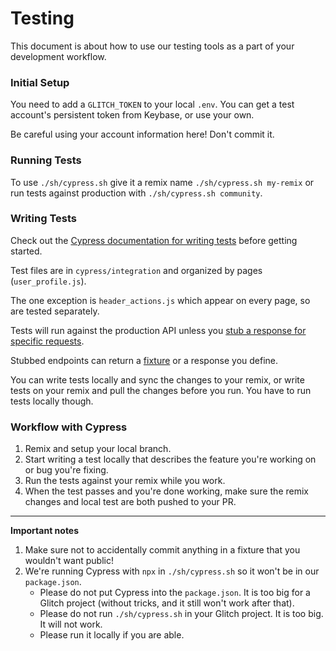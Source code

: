 # Testing

This document is about how to use our testing tools as a part of your development workflow.

### Initial Setup

You need to add a `GLITCH_TOKEN` to your local `.env`. You can get a test account's persistent token from Keybase, or use your own.

Be careful using your account information here! Don't commit it.

### Running Tests

To use `./sh/cypress.sh` give it a remix name `./sh/cypress.sh my-remix` or run tests against production with `./sh/cypress.sh community`.

### Writing Tests

Check out the [Cypress documentation for writing tests](https://docs.cypress.io/guides/core-concepts/writing-and-organizing-tests.html#Writing-tests) before getting started.

Test files are in `cypress/integration` and organized by pages (`user_profile.js`). 

The one exception is `header_actions.js` which appear on every page, so are tested separately.

Tests will run against the production API unless you [stub a response for specific requests](https://docs.cypress.io/guides/guides/network-requests.html#Testing-Strategies).

Stubbed endpoints can return a [fixture](https://docs.cypress.io/guides/guides/network-requests.html#Fixtures) or a response you define.

You can write tests locally and sync the changes to your remix, or write tests on your remix and pull the changes before you run. You have to run tests locally though.

### Workflow with Cypress

1. Remix and setup your local branch.
1. Start writing a test locally that describes the feature you're working on or bug you're fixing.
1. Run the tests against your remix while you work.
1. When the test passes and you're done working, make sure the remix changes and local test are both pushed to your PR.

--------------------

**Important notes**

1. Make sure not to accidentally commit anything in a fixture that you wouldn't want public!
1. We're running Cypress with `npx` in `./sh/cypress.sh` so it won't be in our `package.json`. 
    - Please do not put Cypress into the `package.json`. It is too big for a Glitch project (without tricks, and it still won't work after that).
    - Please do not run `./sh/cypress.sh` in your Glitch project. It is too big. It will not work.
    - Please run it locally if you are able.